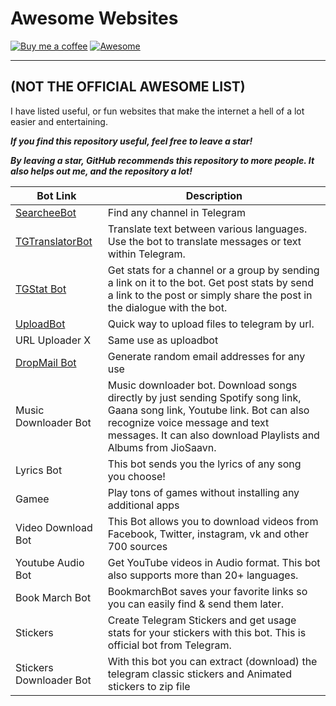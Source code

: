Awesome Websites
===
[![Buy me a coffee](https://img.shields.io/badge/Buy%20me%20a%20coffee-048754?logo=buymeacoffee)](buymeacoffee.com/luhh)
[![Awesome](https://jaywcjlove.github.io/sb/ico/awesome.svg)](https://github.com/sindresorhus/awesome)

----
## **(NOT THE OFFICIAL AWESOME LIST)** 

I have listed useful, or fun websites that make the internet a hell of a lot easier and entertaining.

***If you find this repository useful, feel free to leave a star!***

***By leaving a star, GitHub recommends this repository to more people. It also helps out me, and the repository a lot!***

| Bot Link | Description |
| -------- | ----------- |
| [SearcheeBot](https://t.me/SearcheeBot) | Find any channel in Telegram |
| [TGTranslatorBot](https://t.me/TGTranslatorBot) | Translate text between various languages. Use the bot to translate messages or text within Telegram. |
| [TGStat Bot](https://t.me/TGStat_Bot) | Get stats for a channel or a group by sending a link on it to the bot. Get post stats by send a link to the post or simply share the post in the dialogue with the bot. |
| [UploadBot](https://t.me/uploadbot) | Quick way to upload files to telegram by url. |
| URL Uploader X | Same use as uploadbot |
| [DropMail Bot](https://t.me/DropmailBot) | Generate random email addresses for any use |
| Music Downloader Bot | Music downloader bot. Download songs directly by just sending Spotify song link, Gaana song link, Youtube link. Bot can also recognize voice message and text messages. It can also download Playlists and Albums from JioSaavn. |
| Lyrics Bot | This bot sends you the lyrics of any song you choose! |
| Gamee | Play tons of games without installing any additional apps |
| Video Download Bot | This Bot allows you to download videos from Facebook, Twitter, instagram, vk and other 700 sources |
| Youtube Audio Bot | Get YouTube videos in Audio format. This bot also supports more than 20+ languages. |
| Book March Bot | BookmarchBot saves your favorite links so you can easily find & send them later. |
| Stickers | Create Telegram Stickers and get usage stats for your stickers with this bot. This is official bot from Telegram. |
| Stickers Downloader Bot | With this bot you can extract (download) the telegram classic stickers and Animated stickers to zip file |